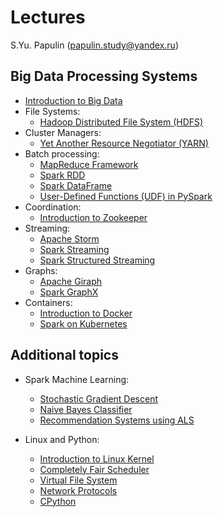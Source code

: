 # Lectures

S.Yu. Papulin (papulin.study@yandex.ru)

## Big Data Processing Systems


- [Introduction to Big Data](https://drive.google.com/file/d/1w8wIVj3wDBzjJ1AnJDxD0saeLUESwe7T/view?usp=sharing)
- File Systems:
    - [Hadoop Distributed File System (HDFS)](https://drive.google.com/file/d/1fTf--ZYqE61wV-tNvZgfUvECYSdWhbXA/view?usp=sharing)
- Cluster Managers:
    - [Yet Another Resource Negotiator (YARN)](https://drive.google.com/file/d/1omVClBZTXuye6edGJ6-mg9AV0jQ_kaEN/view?usp=sharing)
- Batch processing:
    - [MapReduce Framework](https://drive.google.com/file/d/1N31ghy9zaQpc-L28XXRJeC-9Gahlurnx/view?usp=sharing)
    - [Spark RDD](https://drive.google.com/file/d/1jMTfYdtKAGT5jHaX9QxgwGm-KoYtBRVc/view?usp=sharing)
    - [Spark DataFrame](https://drive.google.com/file/d/1zlj4erLDJTbvsBLYPP-ZArr7lnkIIzLE/view?usp=sharing)
    - [User-Defined Functions (UDF) in PySpark](https://drive.google.com/file/d/1iUC-IlvbvG7AeD-72-5HWJy3MSZqEdKJ/view?usp=sharing)
- Coordination:
    - [Introduction to Zookeeper](https://drive.google.com/file/d/1sWtFkQW--FhOfEMH46zh3FGI3Vk12vvV/view?usp=sharing)
- Streaming:
    - [Apache Storm](https://drive.google.com/file/d/1oLM0mRNrEEf40voTjtA0vJnE-EtUJqvI/view?usp=sharing)
    - [Spark Streaming](https://drive.google.com/file/d/10LpgzZCyGoO_pTvNSS_nf4ybQG1ezcdh/view?usp=sharing)
    - [Spark Structured Streaming](https://drive.google.com/file/d/1lXL00oqy4iVF3ZOkK8j17ECPRdzkYwKv/view?usp=sharing)
- Graphs:
    - [Apache Giraph](https://drive.google.com/file/d/1tLKbUeS7UygbD514y4ulNvZr5Jt3ebky/view?usp=sharing)
    - [Spark GraphX](https://drive.google.com/file/d/1RaU3pxpnrJRQa1fiFWuUU9Mr5yRLfOxh/view?usp=sharing)
- Containers:
    - [Introduction to Docker](BigData_Docker.pdf)
    - [Spark on Kubernetes](BigData_Spark_K8s.pdf)

## Additional topics

- Spark Machine Learning:
    - [Stochastic Gradient Descent](Spark_MLlib_Distributed_SGD.pdf)
    - [Naive Bayes Classifier](Spark_MLlib_NaiveBayes.pdf)
    - [Recommendation Systems using ALS](BigData_ML_RecomSystems.pdf)

- Linux and Python:
    - [Introduction to Linux Kernel](common/SysProg_Intro.pdf)
    - [Completely Fair Scheduler](common/SysProg_CFS.pdf)
    - [Virtual File System](common/SysProg_VFS.pdf)
    - [Network Protocols](common/SysProg_NetworkProtocols.pdf)
    - [CPython](common/SysProg_CPython.pdf)
